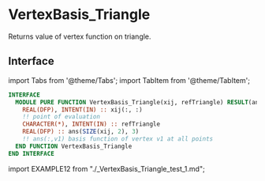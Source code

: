 # VertexBasis_Triangle

Returns value of vertex function on triangle.

## Interface

import Tabs from '@theme/Tabs';
import TabItem from '@theme/TabItem';

<Tabs>
<TabItem value="interface" label="܀ Interface" default>

```fortran
INTERFACE
  MODULE PURE FUNCTION VertexBasis_Triangle(xij, refTriangle) RESULT(ans)
    REAL(DFP), INTENT(IN) :: xij(:, :)
    !! point of evaluation
    CHARACTER(*), INTENT(IN) :: refTriangle
    REAL(DFP) :: ans(SIZE(xij, 2), 3)
    !! ans(:,v1) basis function of vertex v1 at all points
  END FUNCTION VertexBasis_Triangle
END INTERFACE
```

</TabItem>

<TabItem value="example" label="️܀ See example">

import EXAMPLE12 from "./_VertexBasis_Triangle_test_1.md";

<EXAMPLE12 />

</TabItem>

<TabItem value="close" label="↢ ">

</TabItem>
</Tabs>
